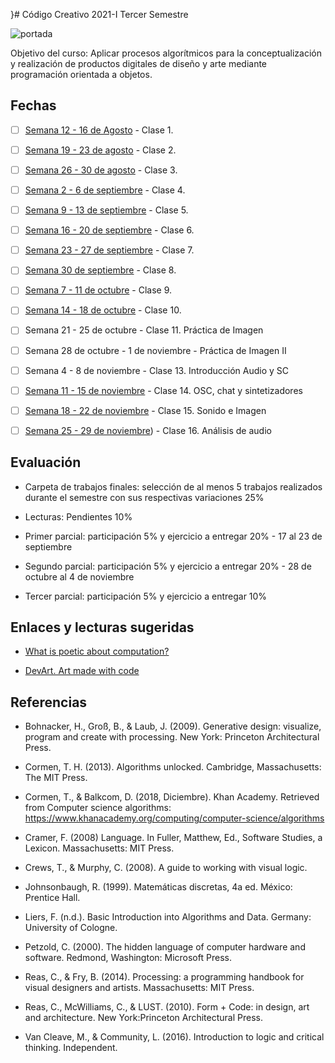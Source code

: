 }# Código Creativo 2021-I Tercer Semestre

![portada](https://github.com/EmilioOcelotl/centro20-I_CC3/blob/master/img/malandrone222.png)

Objetivo del curso: Aplicar procesos algorítmicos para la conceptualización y realización de productos digitales de diseño y arte mediante programación orientada a objetos.

## Fechas

- [ ] [Semana 12 - 16 de Agosto](https://github.com/EmilioOcelotl/centro20-I_CC3/tree/master/centro3_190816/README.md) - Clase 1.

- [ ] [Semana 19 - 23 de agosto](https://github.com/EmilioOcelotl/centro20-I_CC3/tree/master/centro3_190823/README.md) - Clase 2.

- [ ] [Semana 26 - 30 de agosto](https://github.com/EmilioOcelotl/centro20-I_CC3/tree/master/centro3_190830/README.md) - Clase 3.

- [ ] [Semana 2 - 6 de septiembre](https://github.com/EmilioOcelotl/centro20-I_CC3/tree/master/centro3_190906/README.md) - Clase 4.

- [ ] [Semana 9 - 13 de septiembre](https://github.com/EmilioOcelotl/centro20-I_CC3/tree/master/centro3_190913/README.md) - Clase 5.

- [ ] [Semana 16 - 20 de septiembre](https://github.com/EmilioOcelotl/centro20-I_CC3/tree/master/centro3_190920/README.md) - Clase 6. 

- [ ] [Semana 23 - 27 de septiembre](https://github.com/EmilioOcelotl/centro20-I_CC3/tree/master/centro3_190927/README.md) - Clase 7.

- [ ] [Semana 30 de septiembre](https://github.com/EmilioOcelotl/centro20-I_CC3/tree/master/centro3_191004/README.md) - Clase 8.

- [ ] [Semana 7 - 11 de octubre](https://github.com/EmilioOcelotl/centro20-I_CC3/tree/master/centro3_191011/README.md) - Clase 9.

- [ ] [Semana 14 - 18 de octubre](https://github.com/EmilioOcelotl/centro20-I_CC3/tree/master/centro3_191018/README.md) - Clase 10. 

- [ ] Semana 21 - 25 de octubre - Clase 11. Práctica de Imagen

- [ ] Semana 28 de octubre - 1 de noviembre - Práctica de Imagen II

- [ ] Semana 4 - 8 de noviembre - Clase 13. Introducción Audio y SC 

- [ ] [Semana 11 - 15 de noviembre](https://github.com/EmilioOcelotl/centro20-I_CC3/tree/master/centro3_191115/README.md) - Clase 14. OSC, chat y sintetizadores

- [ ] [Semana 18 - 22 de noviembre](https://github.com/EmilioOcelotl/centro20-I_CC3/tree/master/centro3_191122/README.md) - Clase 15. Sonido e Imagen

- [ ] [Semana 25 - 29 de noviembre](https://github.com/EmilioOcelotl/centro20-I_CC3/tree/master/centro3_191129/README.md)) - Clase 16. Análisis de audio

## Evaluación 

- Carpeta de trabajos finales: selección de al menos 5 trabajos realizados durante el semestre con sus respectivas variaciones 25%

- Lecturas: Pendientes 10%

- Primer parcial: participación 5% y ejercicio a entregar 20% - 17 al 23 de septiembre 

- Segundo parcial: participación 5% y ejercicio a entregar 20% - 28 de octubre al 4 de noviembre

- Tercer parcial: participación 5% y ejercicio a entregar 10% 

## Enlaces y lecturas sugeridas

- [What is poetic about computation?](https://poeticcomputation.info/chapters/ch.1/)

- [DevArt. Art made with code](https://devart.withgoogle.com/)

## Referencias 

- Bohnacker, H., Groß, B., & Laub, J. (2009). Generative design: visualize, program and create with processing. New York: Princeton Architectural Press.

- Cormen, T. H. (2013). Algorithms unlocked. Cambridge, Massachusetts: The MIT Press.

- Cormen, T., & Balkcom, D. (2018, Diciembre). Khan Academy. Retrieved from Computer science algorithms: https://www.khanacademy.org/computing/computer-science/algorithms

- Cramer, F. (2008) Language. In Fuller, Matthew, Ed., Software Studies, a Lexicon. Massachusetts: MIT Press. 

- Crews, T., & Murphy, C. (2008). A guide to working with visual logic.

- Johnsonbaugh, R. (1999). Matemáticas discretas, 4a ed. México: Prentice Hall.

- Liers, F. (n.d.). Basic Introduction into Algorithms and Data. Germany: University of Cologne.

- Petzold, C. (2000). The hidden language of computer hardware and software. Redmond, Washington: Microsoft Press.

- Reas, C., & Fry, B. (2014). Processing: a programming handbook for visual designers and artists. Massachusetts: MIT Press.

- Reas, C., McWilliams, C., & LUST. (2010). Form + Code: in design, art and architecture. New York:Princeton Architectural Press.

- Van Cleave, M., & Community, L. (2016). Introduction to logic and critical thinking. Independent.
